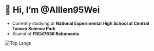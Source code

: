 # 👋 Hi, I’m @Alllen95Wei
- Currently studying at **National Experimental High School at Central Taiwan Science Park**
- Alumni of **FRC#7636 Robomania**

![Top Langs](https://github-readme-stats.vercel.app/api/top-langs/?username=Alllen95Wei&theme=dark&bg_color=233726&show_icons=true)
<!---
Alllen95Wei/Alllen95Wei is a ✨ special ✨ repository because its `README.md` (this file) appears on your GitHub profile.
You can click the Preview link to take a look at your changes.
--->

